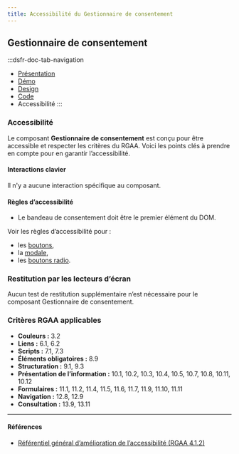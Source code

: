 ```yaml
---
title: Accessibilité du Gestionnaire de consentement
---
```


## Gestionnaire de consentement

:::dsfr-doc-tab-navigation
- [Présentation](../index.md)
- [Démo](../demo/index.md)
- [Design](../design/index.md)
- [Code](../code/index.md)
- Accessibilité
:::

### Accessibilité

Le composant **Gestionnaire de consentement** est conçu pour être accessible et respecter les critères du RGAA. Voici les points clés à prendre en compte pour en garantir l’accessibilité.

#### Interactions clavier

Il n'y a aucune interaction spécifique au composant.

#### Règles d’accessibilité

- Le bandeau de consentement doit être le premier élément du DOM.

Voir les règles d’accessibilité pour&nbsp;:
- les [boutons](../../../../button/_part/doc/accessibility/index.md), 
- la [modale](../../../../modal/_part/doc/accessibility/index.md),
- les [boutons radio](../../../../radio/_part/doc/accessibility/index.md).

### Restitution par les lecteurs d’écran

Aucun test de restitution supplémentaire n’est nécessaire pour le composant Gestionnaire de consentement.

### Critères RGAA applicables

- **Couleurs&nbsp;:** 3.2
- **Liens&nbsp;:** 6.1, 6.2
- **Scripts&nbsp;:** 7.1, 7.3
- **Éléments obligatoires&nbsp;:** 8.9
- **Structuration&nbsp;:** 9.1, 9.3
- **Présentation de l’information&nbsp;:** 10.1, 10.2, 10.3, 10.4, 10.5, 10.7, 10.8, 10.11, 10.12
- **Formulaires&nbsp;:** 11.1, 11.2, 11.4, 11.5, 11.6, 11.7, 11.9, 11.10, 11.11
- **Navigation&nbsp;:** 12.8, 12.9
- **Consultation&nbsp;:**  13.9, 13.11

---

#### Références

- [Référentiel général d’amélioration de l’accessibilité (RGAA 4.1.2)](https://accessibilite.numerique.gouv.fr/methode/criteres-et-tests/)